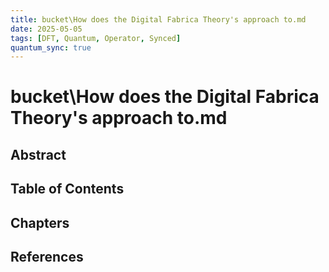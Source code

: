```yaml
---
title: bucket\How does the Digital Fabrica Theory's approach to.md
date: 2025-05-05
tags: [DFT, Quantum, Operator, Synced]
quantum_sync: true
---
```

# bucket\How does the Digital Fabrica Theory's approach to.md

## Abstract

## Table of Contents

## Chapters

## References

